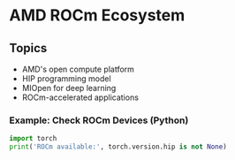 # AMD ROCm Ecosystem

## Topics
- AMD's open compute platform
- HIP programming model
- MIOpen for deep learning
- ROCm-accelerated applications

### Example: Check ROCm Devices (Python)
```python
import torch
print('ROCm available:', torch.version.hip is not None)
```
